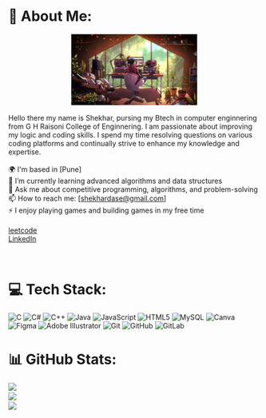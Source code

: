 # 💫 About Me:
<center> <img src="https://github.com/shekhardase/shekhardase/blob/main/vlcsnap-2024-06-02-11h10m08s877.png" 
         alt="Your Gif" 
         style="width: 50%; height: auto; box-shadow: 0 0 15px rgba(255, 255, 255, 0.7);"/>
</center>

Hello there my name is Shekhar, pursing my Btech in computer enginnering from G H Raisoni College of Enginnering. I am passionate about improving my logic and coding skills. I spend my time resolving questions on various coding platforms and continually strive to enhance my knowledge and expertise.<br><br>🌍 I'm based in [Pune]<br>🌱 I’m currently learning advanced algorithms and data structures<br>💬 Ask me about competitive programming, algorithms, and problem-solving<br>📫 How to reach me: [shekhardase@gmail.com]<br>⚡ I enjoy playing games and building games in my free time<br><br>[leetcode](https://leetcode.com/u/Shekhar_2004/)<br>[LinkedIn](https://www.linkedin.com/in/shekhar2004/)<br><br><br>


# 💻 Tech Stack:
![C](https://img.shields.io/badge/c-%2300599C.svg?style=flat&logo=c&logoColor=white) ![C#](https://img.shields.io/badge/c%23-%23239120.svg?style=flat&logo=csharp&logoColor=white) ![C++](https://img.shields.io/badge/c++-%2300599C.svg?style=flat&logo=c%2B%2B&logoColor=white) ![Java](https://img.shields.io/badge/java-%23ED8B00.svg?style=flat&logo=openjdk&logoColor=white) ![JavaScript](https://img.shields.io/badge/javascript-%23323330.svg?style=flat&logo=javascript&logoColor=%23F7DF1E) ![HTML5](https://img.shields.io/badge/html5-%23E34F26.svg?style=flat&logo=html5&logoColor=white) ![MySQL](https://img.shields.io/badge/mysql-4479A1.svg?style=flat&logo=mysql&logoColor=white) ![Canva](https://img.shields.io/badge/Canva-%2300C4CC.svg?style=flat&logo=Canva&logoColor=white) ![Figma](https://img.shields.io/badge/figma-%23F24E1E.svg?style=flat&logo=figma&logoColor=white) ![Adobe Illustrator](https://img.shields.io/badge/adobe%20illustrator-%23FF9A00.svg?style=flat&logo=adobe%20illustrator&logoColor=white) ![Git](https://img.shields.io/badge/git-%23F05033.svg?style=flat&logo=git&logoColor=white) ![GitHub](https://img.shields.io/badge/github-%23121011.svg?style=flat&logo=github&logoColor=white) ![GitLab](https://img.shields.io/badge/gitlab-%23181717.svg?style=flat&logo=gitlab&logoColor=white)
# 📊 GitHub Stats:
![](https://github-readme-stats.vercel.app/api?username=shekhardase&theme=dracula&hide_border=true&include_all_commits=false&count_private=false)<br/>
![](https://github-readme-streak-stats.herokuapp.com/?user=shekhardase&theme=dracula&hide_border=true)<br/>
![](https://github-readme-stats.vercel.app/api/top-langs/?username=shekhardase&theme=dracula&hide_border=true&include_all_commits=false&count_private=false&layout=compact)

<!-- Proudly created with GPRM ( https://gprm.itsvg.in ) -->
